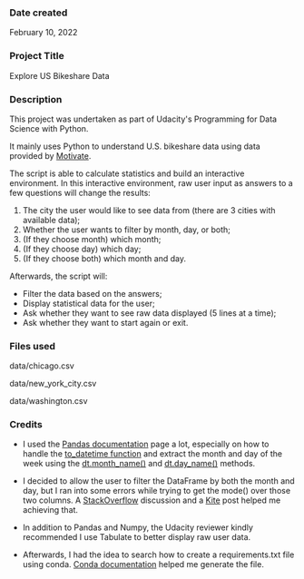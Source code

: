 ### Date created
February 10, 2022

### Project Title
Explore US Bikeshare Data 

### Description
This project was undertaken as part of Udacity's Programming for Data Science with Python.

It mainly uses Python to understand U.S. bikeshare data using data
provided by [Motivate](https://www.motivateco.com/).

The script is able to calculate statistics and build an interactive environment.
In this interactive environment, raw user input as answers to a few questions will 
change the results: 
1. The city the user would like to see data from (there are 3 cities with available data);
2. Whether the user wants to filter by month, day, or both;
3. (If they choose month) which month;
4. (If they choose day) which day;
5. (If they choose both) which month and day.

Afterwards, the script will: 
- Filter the data based on the answers; 
- Display statistical data for the user;
- Ask whether they want to see raw data displayed (5 lines at a time);
- Ask whether they want to start again or exit. 

### Files used
data/chicago.csv

data/new_york_city.csv

data/washington.csv

### Credits
- I used the [Pandas documentation](https://pandas.pydata.org/docs/index.html) page  a lot,
especially on how to handle the [to_datetime function](https://pandas.pydata.org/docs/reference/api/pandas.to_datetime.html) and extract the month and day of the week using the [dt.month_name()](https://pandas.pydata.org/docs/reference/api/pandas.Series.dt.month_name.html) and [dt.day_name()](https://pandas.pydata.org/docs/reference/api/pandas.Series.dt.day_name.html) methods.

- I decided to allow the user to filter the DataFrame by both the month and day, but I ran into some errors while trying to get the mode() over those two columns.
A [StackOverflow](https://stackoverflow.com/questions/55719762/how-to-calculate-mode-over-two-columns-in-a-python-dataframe) discussion and a [Kite](https://www.kite.com/python/answers/how-to-filter-a-pandas-dataframe-by-multiple-columns-in-python) post helped me achieving that.

- In addition to Pandas and Numpy, the Udacity reviewer kindly recommended I use 
Tabulate to better display raw user data. 

- Afterwards, I had the idea to search how to create a requirements.txt file using conda. [Conda documentation](https://docs.conda.io/projects/conda/en/latest/user-guide/tasks/manage-environments.html)
helped me generate the file.